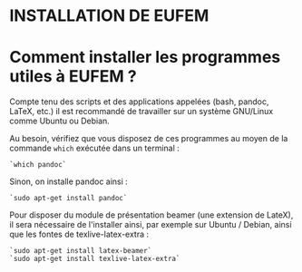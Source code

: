 # INSTALLATION DE EUFEM

# Comment installer les programmes utiles à EUFEM ?

Compte tenu des scripts et des applications appelées (bash, pandoc, LaTeX, etc.) il est recommandé de travailler sur un système GNU/Linux comme Ubuntu ou Debian.

Au besoin, vérifiez que vous disposez de ces programmes au moyen de la commande `which` exécutée dans un terminal :

	`which pandoc`

Sinon, on installe pandoc ainsi :

	`sudo apt-get install pandoc`

Pour disposer du module de présentation beamer (une extension de LateX), il sera nécessaire de l'installer ainsi, par exemple sur Ubuntu / Debian, ainsi que les fontes de texlive-latex-extra :

	`sudo apt-get install latex-beamer`
	`sudo apt-get install texlive-latex-extra`

